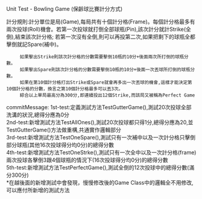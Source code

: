 Unit Test - Bowling Game (保齡球比賽計分方式)

計分規則:計分單位是局(Game),每局共有十個計分格(Frame)。每個計分格最多有兩次投球(Roll)機會。若第一次投球就打倒全部球瓶(Pin),該次計分就計Strike(全倒),結束該次計分格;
         若第一次沒有全倒,則可以再投第二次,如果把剩下的球瓶全都擊倒就記Spare(補中)。

         如果擊出Strike則該次計分格的分數需要擊倒10瓶的10分+後面兩次所打倒的球瓶分數。
         如果擊出Spare則該次計分格的分數需要擊倒10瓶的10分+後面一次丟球所打倒的球瓶分數。
         如果在第10個計分格打出Strike或Spare就會再多出一次丟球的機會,這樣才能決定第10個計分格的分數，換言之第10個計分格最多可以丟3次。
         綜合以上單局最高分為300分,即連續投出12個Strike,而該局又被稱為Perfect Game

commitMessage:
1st-test:定義測試方法TestGutterGame(),測試20次投球全部洗溝的狀況,總得分應為0分<br />
2nd-test:新增測試方法TestAllOnes(),測試20次投球都只得1分,總得分應為20,並TestGutterGame()方法做重構,共通實作邏輯部分<br />
3rd-test:新增測試方法TestOneSpare(),測試只有一次補中以及一次計分格只擊倒部分球瓶(其他16次投球得分均0分)的總得分數<br />
4th-test:新增測試方法TestOneStrke(),測試只有一次全中以及一次計分格(frame)兩次投球各擊倒3跟4個球瓶的情況下(16次投球得分均0分)的總得分數<br />
5th-test:新增測試方法TestPerfectGame(),測試全倒的12次投球中的總得分數(滿分300分)<br />
*在越後面的新增測試中會發現，慢慢修改後的Game Class中的邏輯全不用修改,可以應付所新增的測試方法<br />
